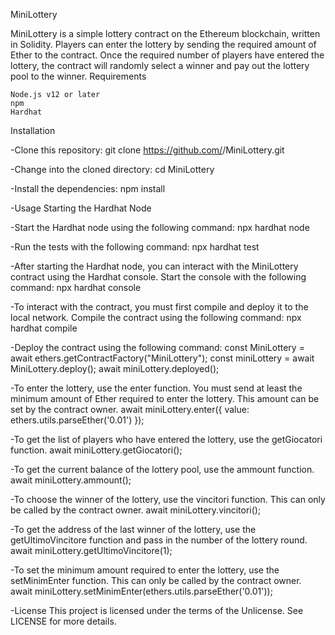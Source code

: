 MiniLottery

MiniLottery is a simple lottery contract on the Ethereum blockchain, written in Solidity. Players can enter the lottery by sending the required amount of Ether to the contract. Once the required number of players have entered the lottery, the contract will randomly select a winner and pay out the lottery pool to the winner.
Requirements

    Node.js v12 or later
    npm
    Hardhat

Installation


-Clone this repository:
git clone https://github.com/<Nourezzz>/MiniLottery.git
  
  
  
-Change into the cloned directory:
cd MiniLottery

  
  
-Install the dependencies:
npm install

  
  
-Usage
Starting the Hardhat Node

  
  
-Start the Hardhat node using the following command:
npx hardhat node

  
  
-Run the tests with the following command:
npx hardhat test


  
-After starting the Hardhat node, you can interact with the MiniLottery contract using the Hardhat console. Start the console with the following command:
npx hardhat console

  
  
-To interact with the contract, you must first compile and deploy it to the local network. Compile the contract using the following command:
npx hardhat compile

  
  
-Deploy the contract using the following command:
const MiniLottery = await ethers.getContractFactory("MiniLottery");
const miniLottery = await MiniLottery.deploy();
await miniLottery.deployed();
  

  
-To enter the lottery, use the enter function. You must send at least the minimum amount of Ether required to enter the lottery. This amount can be set by the contract owner.
await miniLottery.enter({ value: ethers.utils.parseEther('0.01') });

  

-To get the list of players who have entered the lottery, use the getGiocatori function.
await miniLottery.getGiocatori();



-To get the current balance of the lottery pool, use the ammount function.
await miniLottery.ammount();

  
  

-To choose the winner of the lottery, use the vincitori function. This can only be called by the contract owner.
await miniLottery.vincitori();

  


-To get the address of the last winner of the lottery, use the getUltimoVincitore function and pass in the number of the lottery round.
await miniLottery.getUltimoVincitore(1);

  


-To set the minimum amount required to enter the lottery, use the setMinimEnter function. This can only be called by the contract owner.
await miniLottery.setMinimEnter(ethers.utils.parseEther('0.01'));

  
  
-License
This project is licensed under the terms of the Unlicense. See LICENSE for more details.

